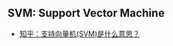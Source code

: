 ## SVM: Support Vector Machine
* [知乎：支持向量机(SVM)是什么意思？][1]


[1]: https://www.zhihu.com/question/21094489
